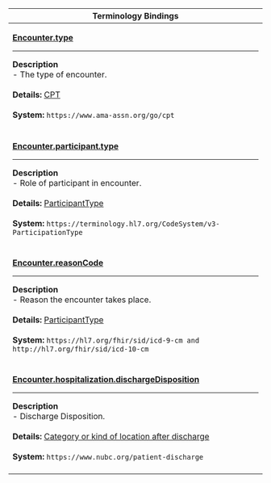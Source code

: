 |Terminology Bindings|
|---|
|<p>**[Encounter.type](https://hl7.org/fhir/r4/encounter-definitions.html#Encounter.type)**<hr>**Description**<br>- The type of encounter.<br><br>**Details:** [CPT](https://hl7.org/fhir/R4/cpt.html)<br><br>**System:** `https://www.ama-assn.org/go/cpt`<br><br>|
|<p>**[Encounter.participant.type](https://hl7.org/fhir/r4/encounter-definitions.html#Encounter.participant.type)**<hr>**Description**<br>- Role of participant in encounter.<br><br>**Details:** [ParticipantType](https://hl7.org/fhir/r4/valueset-encounter-participant-type.html)<br><br>**System:** `https://terminology.hl7.org/CodeSystem/v3-ParticipationType`<br><br>|
|<p>**[Encounter.reasonCode](https://hl7.org/fhir/r4/encounter-definitions.html#Encounter.reasonCode)**<hr>**Description**<br>- Reason the encounter takes place.<br><br>**Details:** [ParticipantType](https://hl7.org/fhir/r4/icd.html)<br><br>**System:** `https://hl7.org/fhir/sid/icd-9-cm and http://hl7.org/fhir/sid/icd-10-cm`<br><br>|
|<p>**[Encounter.hospitalization.dischargeDisposition](https://hl7.org/fhir/r4/encounter-definitions.html#Encounter.hospitalization.dischargeDisposition)**<hr>**Description**<br>- Discharge Disposition.<br><br>**Details:** [Category or kind of location after discharge](https://www.nubc.org/)<br><br>**System:** `https://www.nubc.org/patient-discharge`<br><br>|
